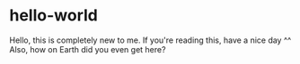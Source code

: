 # hello-world

Hello, this is completely new to me.
If you're reading this, have a nice day ^^
Also, how on Earth did you even get here?
